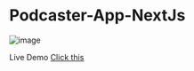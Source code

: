 ﻿# Podcaster-App-NextJs

![image](https://github.com/user-attachments/assets/89be5c76-95a6-437a-90b0-2bcc81fc9762)

Live Demo <a href="https://podcaster-app-next-js.vercel.app/">Click this</a>
